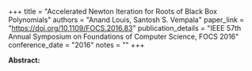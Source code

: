 +++
title = "Accelerated Newton Iteration for Roots of Black Box Polynomials"
authors = "Anand Louis, Santosh S. Vempala"
paper_link = "https://doi.org/10.1109/FOCS.2016.83"
publication_details = "IEEE 57th Annual Symposium on Foundations of Computer Science,  FOCS 2016"
conference_date = "2016"
notes = ""
+++

<b>Abstract:</b>
